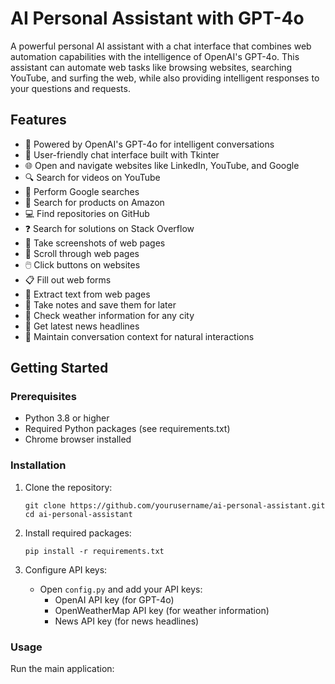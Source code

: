 # AI Personal Assistant with GPT-4o

A powerful personal AI assistant with a chat interface that combines web automation capabilities with the intelligence of OpenAI's GPT-4o. This assistant can automate web tasks like browsing websites, searching YouTube, and surfing the web, while also providing intelligent responses to your questions and requests.

## Features

- 🧠 Powered by OpenAI's GPT-4o for intelligent conversations
- 💬 User-friendly chat interface built with Tkinter
- 🌐 Open and navigate websites like LinkedIn, YouTube, and Google
- 🔍 Search for videos on YouTube
- 🔎 Perform Google searches
- 🛒 Search for products on Amazon
- 💻 Find repositories on GitHub
- ❓ Search for solutions on Stack Overflow
- 📸 Take screenshots of web pages
- 📜 Scroll through web pages
- 🖱️ Click buttons on websites
- 📋 Fill out web forms
- 📄 Extract text from web pages
- 📝 Take notes and save them for later
- 📅 Check weather information for any city
- 📰 Get latest news headlines
- 🔄 Maintain conversation context for natural interactions

## Getting Started

### Prerequisites

- Python 3.8 or higher
- Required Python packages (see requirements.txt)
- Chrome browser installed

### Installation

1. Clone the repository:
   ```
   git clone https://github.com/yourusername/ai-personal-assistant.git
   cd ai-personal-assistant
   ```

2. Install required packages:
   ```
   pip install -r requirements.txt
   ```

3. Configure API keys:
   - Open `config.py` and add your API keys:
     - OpenAI API key (for GPT-4o)
     - OpenWeatherMap API key (for weather information)
     - News API key (for news headlines)

### Usage

Run the main application: